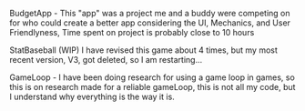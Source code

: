 BudgetApp - This "app" was a project me and a buddy were competing on for who could create a better app considering the UI, Mechanics, and User Friendlyness, Time spent on project is probably close to 10 hours

StatBaseball (WIP) I have revised this game about 4 times, but my most recent version, V3, got deleted, so I am restarting...

GameLoop - I have been doing research for using a game loop in games, so this is on research made for a reliable gameLoop, this is not all my code, but I understand why everything is the way it is. 
